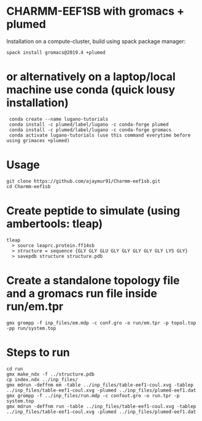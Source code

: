 # CHARMM-EEF1SB with gromacs + plumed
Installation on a compute-cluster, build using spack package manager: 
```
spack install gromacs@2019.4 +plumed
```
# or alternatively on a laptop/local machine use conda (quick lousy installation) 
```
 conda create --name lugano-tutorials
 conda install -c plumed/label/lugano -c conda-forge plumed
 conda install -c plumed/label/lugano -c conda-forge gromacs
 conda activate lugano-tutorials (use this command everytime before using grimaces +plumed)
```
# Usage 
```
git clone https://github.com/ajaymur91/Charmm-eef1sb.git
cd Charmm-eef1sb
```

# Create peptide to simulate (using ambertools: tleap)
```
tleap
  > source leaprc.protein.ff14sb
  > structure = sequence {GLY GLY GLU GLY GLY GLY GLY GLY LYS GLY}
  > savepdb structure structure.pdb
```
# Create a standalone topology file and a gromacs run file inside run/em.tpr 
```
gmx grompp -f inp_files/em.mdp -c conf.gro -o run/em.tpr -p topol.top -pp run/system.top
```
# Steps to run
```
cd run
gmx make_ndx -f ../structure.pdb
cp index.ndx ../inp_files/
gmx mdrun -deffnm em -table ../inp_files/table-eef1-coul.xvg -tablep ../inp_files/table-eef1-coul.xvg -plumed ../inp_files/plumed-eef1.dat
gmx grompp -f ../inp_files/run.mdp -c confout.gro -o run.tpr -p system.top
gmx mdrun -deffnm run -table ../inp_files/table-eef1-coul.xvg -tablep ../inp_files/table-eef1-coul.xvg -plumed ../inp_files/plumed-eef1.dat 
```
